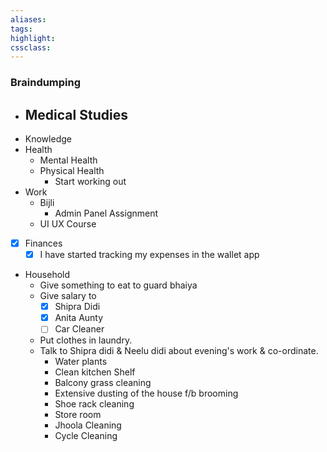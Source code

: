 ```yaml
---
aliases:  
tags:
highlight:  
cssclass:
---
```


### Braindumping
- Medical Studies
	- 
- Knowledge
- Health
	- Mental Health
	- Physical Health
		- Start working out
- Work
	- Bijli
		- Admin Panel Assignment
	- UI UX Course
- [x] Finances
	- [x] I have started tracking my expenses in the wallet app
- Household
	- Give something to eat to guard bhaiya
	- Give salary to 
		- [x] Shipra Didi
		- [x] Anita Aunty
		- [ ] Car Cleaner
	- Put clothes in laundry.
	- Talk to Shipra didi & Neelu didi about evening's work & co-ordinate.
		- Water plants
		- Clean kitchen Shelf
		- Balcony grass cleaning
		- Extensive dusting of the house f/b brooming
		- Shoe rack cleaning
		- Store room 
		- Jhoola Cleaning
		- Cycle Cleaning